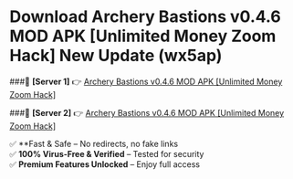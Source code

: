 # Download Archery Bastions v0.4.6 MOD APK [Unlimited Money Zoom Hack] New Update (wx5ap)  



###🔹 **[Server 1]** 👉 [Archery Bastions v0.4.6 MOD APK [Unlimited Money Zoom Hack]](https://apkcomod.com?title=Archery_Bastions_v0.4.6_MOD_APK_[Unlimited_Money_Zoom_Hack]) 

###🔹 **[Server 2]** 👉 [Archery Bastions v0.4.6 MOD APK [Unlimited Money Zoom Hack]](https://apkcomod.com?title=Archery_Bastions_v0.4.6_MOD_APK_[Unlimited_Money_Zoom_Hack])  

✅ **Fast & Safe – No redirects, no fake links  
✅ **100% Virus-Free & Verified** – Tested for security  
✅ **Premium Features Unlocked** – Enjoy full access  


